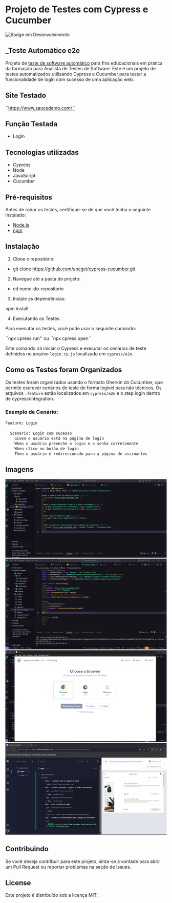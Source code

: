 # Projeto de Testes com Cypress e Cucumber

![Badge em Desenvolvimento](http://img.shields.io/static/v1?label=STATUS&message=%20Em%20desenvolvimento&color=GREEN&style=for-the-badge)

## _Teste Automático e2e

Projeto de [teste de software automático](https://github.com/ancgci/cypress-cucumber) para fins educacionais em pratica da formação para Analista de Testes de Software. 
Este é um projeto de testes automatizados utilizando Cypress e Cucumber para testar a funcionalidade de login com sucesso de uma aplicação web.

## Site Testado

´´https://www.saucedemo.com/´´

## Função Testada 

- Login

## Tecnologias utilizadas

- Cypress
- Node
- JavaScript
- Cucumber

## Pré-requisitos

Antes de rodar os testes, certifique-se de que você tenha o seguinte instalado:

- [Node.js](https://nodejs.org/)
- [npm](https://www.npmjs.com/) 

## Instalação

1. Clone o repositório: 

- git clone https://github.com/ancgci/cypress-cucumber.git


2. Navegue até a pasta do projeto:

- cd nome-do-repositorio

3. Instale as dependências:

npm install

4. Executando os Testes

Para executar os testes, você pode usar o seguinte comando:

´´npx cpress run'' ou ´´npx cpress open´´

Este comando irá iniciar o Cypress e executar os cenários de teste definidos no arquivo `login.cy.js` localizado em `cypress/e2e`.

## Como os Testes foram Organizados

Os testes foram organizados usando o formato Gherkin do Cucumber, que permite escrever cenários de teste de forma legível para não técnicos. Os arquivos `.feature` estão localizados em `cypress/e2e` e o step login dentro de cypress/integration.

### Exemplo de Cenário:

```gherkin
Feature: Login

  Scenario: Login com sucesso
    Given o usuário está na página de login
    When o usuário preenche o login e a senha corretamente
    When clico no botão de login
    Then o usuário é redirecionado para a página de assinantes

```

## Imagens 

![1](https://github.com/ancgci/cypress-cucumber/blob/main/imagens/1.png)
![2](https://github.com/ancgci/cypress-cucumber/blob/main/imagens/2.png)
![3](https://github.com/ancgci/cypress-cucumber/blob/main/imagens/3.png)
![4](https://github.com/ancgci/cypress-cucumber/blob/main/imagens/4.png)

## Contribuindo

Se você deseja contribuir para este projeto, sinta-se à vontade para abrir um Pull Request ou reportar problemas na seção de Issues.


## License

Este projeto é distribuído sob a licença MIT.
